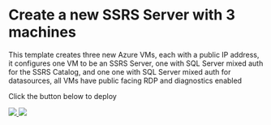 # Create a new SSRS Server with 3 machines

This template creates three new Azure VMs, each with a public IP address, it configures one VM to be an SSRS Server, one with SQL Server mixed auth for the SSRS Catalog, and one one with SQL Server mixed auth for datasources, all VMs have public facing RDP and diagnostics enabled

Click the button below to deploy

<a href="https://portal.azure.com/#create/Microsoft.Template/uri/https%3A%2F%2Fraw.githubusercontent.com%2Fjtarquino%2Frsarm%2Fmaster%2Frsarm%2Fazuredeploy.json" target="_blank">
    <img src="http://azuredeploy.net/deploybutton.png"/>
</a>
<a href="http://armviz.io/#/?load=https%3A%2F%2Fraw.githubusercontent.com%2Fjtarquino%2Frsarm%2Fmaster%2Frsarm%2Fazuredeploy.json" target="_blank">
    <img src="http://armviz.io/visualizebutton.png"/>
</a>


